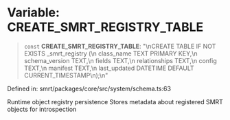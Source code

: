 # Variable: CREATE\_SMRT\_REGISTRY\_TABLE

> `const` **CREATE\_SMRT\_REGISTRY\_TABLE**: "\nCREATE TABLE IF NOT EXISTS \_smrt\_registry (\n  class\_name TEXT PRIMARY KEY,\n  schema\_version TEXT,\n  fields TEXT,\n  relationships TEXT,\n  config TEXT,\n  manifest TEXT,\n  last\_updated DATETIME DEFAULT CURRENT\_TIMESTAMP\n);\n"

Defined in: smrt/packages/core/src/system/schema.ts:63

Runtime object registry persistence
Stores metadata about registered SMRT objects for introspection
